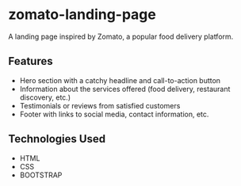 # zomato-landing-page
 


A landing page inspired by Zomato, a popular food delivery platform.

## Features

- Hero section with a catchy headline and call-to-action button
- Information about the services offered (food delivery, restaurant discovery, etc.)
- Testimonials or reviews from satisfied customers
- Footer with links to social media, contact information, etc.


## Technologies Used

- HTML
- CSS
- BOOTSTRAP

